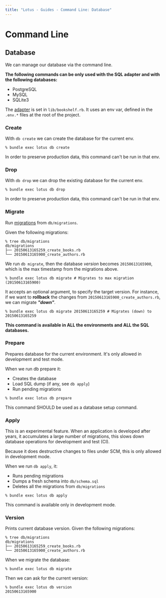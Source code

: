```yaml
---
title: "Lotus - Guides - Command Line: Database"
---
```


# Command Line

## Database

We can manage our database via the command line.

**The following commands can be only used with the SQL adapter and with the following databases:**

  * PostgreSQL
  * MySQL
  * SQLite3

The [adapter](/guides/models/overview) is set in `lib/bookshelf.rb`.
It uses an env var, defined in the `.env.*` files at the root of the project.

### Create

With `db create` we can create the database for the current env.

```shell
% bundle exec lotus db create
```

In order to preserve production data, this command can't be run in that env.

### Drop

With `db drop` we can drop the existing database for the current env.

```shell
% bundle exec lotus db drop
```

In order to preserve production data, this command can't be run in that env.

### Migrate

Run [migrations](/guides/migrations/overview) from `db/migrations`.

Given the following migrations:

```shell
% tree db/migrations
db/migrations
├── 20150613165259_create_books.rb
└── 20150613165900_create_authors.rb
```

We run `db migrate`, then the database _version_ becomes `20150613165900`, which is the max timestamp from the migrations above.

```shell
% bundle exec lotus db migrate # Migrates to max migration (20150613165900)
```

It accepts an optional argument, to specify the target version.
For instance, if we want to **rollback** the changes from `20150613165900_create_authors.rb`, we can migrate _**"down"**_.

```shell
% bundle exec lotus db migrate 20150613165259 # Migrates (down) to 20150613165259
```

**This command is available in ALL the environments and ALL the SQL databases.**

### Prepare

Prepares database for the current environment. It's only allowed in development and test mode.

When we run db prepare it:

  * Creates the database
  * Load SQL dump (if any, see `db apply`)
  * Run pending migrations

```shell
% bundle exec lotus db prepare
```

This command SHOULD be used as a database setup command.

### Apply

This is an experimental feature.
When an application is developed after years, it accumulates a large number of migrations, this slows down database operations for development and test (CI).

Because it does destructive changes to files under SCM, this is only allowed in development mode.

When we run `db apply`, it:

  * Runs pending migrations
  * Dumps a fresh schema into `db/schema.sql`
  * Deletes all the migrations from `db/migrations`

```shell
% bundle exec lotus db apply
```

This command is available only in development mode.

### Version

Prints current database version. Given the following migrations:

```shell
% tree db/migrations
db/migrations
├── 20150613165259_create_books.rb
└── 20150613165900_create_authors.rb
```

When we migrate the database:

```shell
% bundle exec lotus db migrate
```

Then we can ask for the current version:

```shell
% bundle exec lotus db version
20150613165900
```
